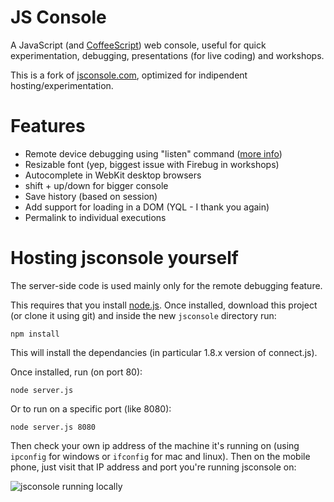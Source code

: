 # JS Console

A JavaScript (and [CoffeeScript](http://coffeescript.com)) web console, useful 
for quick experimentation, debugging, presentations (for live coding) and workshops.

This is a fork of [jsconsole.com](http://jsconsole.com), optimized for indipendent hosting/experimentation.

# Features

- Remote device debugging using "listen" command ([more info](http://jsconsole.com/remote-debugging.html))
- Resizable font (yep, biggest issue with Firebug in workshops)
- Autocomplete in WebKit desktop browsers
- shift + up/down for bigger console
- Save history (based on session)
- Add support for loading in a DOM (YQL - I thank you again)
- Permalink to individual executions

# Hosting jsconsole yourself

The server-side code is used mainly only for the remote debugging feature.

This requires that you install [node.js](http://nodejs.org). Once installed, 
download this project (or clone it using git) 
and inside the new `jsconsole` directory run:

    npm install
    
This will install the dependancies (in particular 1.8.x version of connect.js).

Once installed, run (on port 80):

    node server.js
    
Or to run on a specific port (like 8080):

    node server.js 8080
    
Then check your own ip address of the machine it's running on (using `ipconfig` 
for windows or `ifconfig` for mac and linux). Then on the mobile phone, just 
visit that IP address and port you're running jsconsole on:

![jsconsole running locally](http://i.imgur.com/hyRF5.png)
